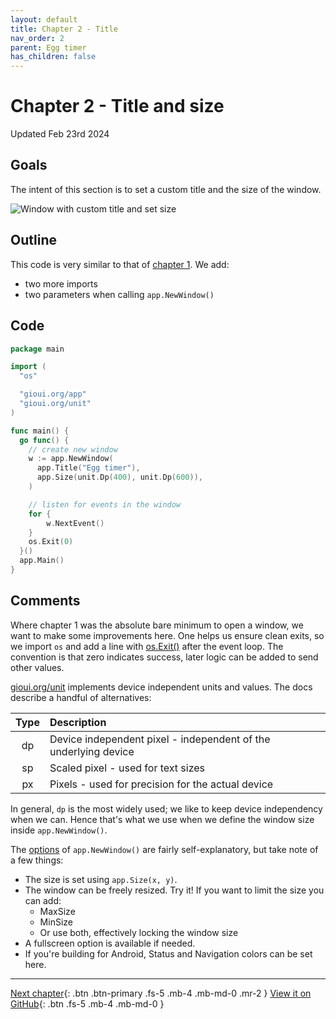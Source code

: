 ```yaml
---
layout: default
title: Chapter 2 - Title
nav_order: 2
parent: Egg timer
has_children: false
---
```


# Chapter 2 - Title and size

Updated Feb 23rd 2024

## Goals

The intent of this section is to set a custom title and the size of the window.

![Window with custom title and set size](02_title_and_size.png)

## Outline

This code is very similar to that of [chapter 1](01_empty_window.md). We add:

- two more imports
- two parameters when calling `app.NewWindow()`

## Code

```go
package main

import (
  "os"

  "gioui.org/app"
  "gioui.org/unit"
)

func main() {
  go func() {
    // create new window
    w := app.NewWindow(
      app.Title("Egg timer"),
      app.Size(unit.Dp(400), unit.Dp(600)),
    )

    // listen for events in the window
    for {
        w.NextEvent()
    }
    os.Exit(0)
  }()
  app.Main()
}
```

## Comments

Where chapter 1 was the absolute bare minimum to open a window, we want to make some improvements here. One helps us ensure clean exits, so we import `os` and add a line with [os.Exit()](https://pkg.go.dev/os?utm_source=gopls#Exit) after the event loop. The convention is that zero indicates success, later logic can be added to send other values.

[gioui.org/unit](https://pkg.go.dev/gioui.org/unit) implements device independent units and values. The docs describe a handful of alternatives:

| Type | Description                                                     |
| :--: | :-------------------------------------------------------------- |
|  dp  | Device independent pixel - independent of the underlying device |
|  sp  | Scaled pixel - used for text sizes                              |
|  px  | Pixels - used for precision for the actual device               |

In general, `dp` is the most widely used; we like to keep device independency when we can. Hence that's what we use when we define the window size inside `app.NewWindow()`.

The [options](https://pkg.go.dev/gioui.org/app#Option) of `app.NewWindow()` are fairly self-explanatory, but take note of a few things:

- The size is set using `app.Size(x, y)`.
- The window can be freely resized. Try it! If you want to limit the size you can add:
  - MaxSize
  - MinSize
  - Or use both, effectively locking the window size
- A fullscreen option is available if needed.
- If you're building for Android, Status and Navigation colors can be set here.

---

[Next chapter](03_button.md){: .btn .btn-primary .fs-5 .mb-4 .mb-md-0 .mr-2 }
[View it on GitHub](https://github.com/jonegil/gui-with-gio/tree/main/egg_timer){: .btn .fs-5 .mb-4 .mb-md-0 }
